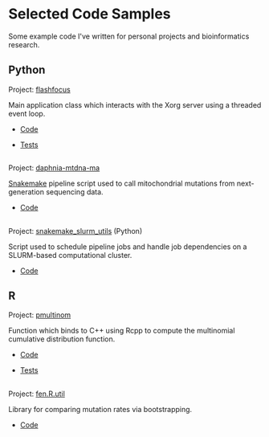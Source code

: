 # Selected Code Samples

Some example code I've written for personal projects and bioinformatics
research.

## Python

Project: [flashfocus](https://github.com/fennerm/flashfocus)

 Main application class which interacts with the Xorg server using a threaded event loop.
- [Code](https://github.com/fennerm/flashfocus/blob/master/flashfocus/server.py)

- [Tests](https://github.com/fennerm/flashfocus/blob/master/flashfocus/test_server.py)

##

Project: [daphnia-mtdna-ma](https://github.com/fennerm/daphnia-mtdna-ma)

[Snakemake](https://snakemake.readthedocs.io/en/stable/) pipeline script used
to call mitochondrial mutations from next-generation sequencing data.

- [Code](https://github.com/fennerm/daphnia-mtdna-ma/blob/master/pipe/Snakefile)

##

Project: [snakemake_slurm_utils](https://github.com/fennerm/snakemake_slurm_utils) (Python)


Script used to schedule pipeline jobs and handle job dependencies on
a SLURM-based computational cluster.

- [Code](https://github.com/fennerm/snakemake_slurm_utils/blob/master/schedule_sbatch.py)

## R

Project: [pmultinom](https://github.com/fennerm/pmultinom)

Function which binds to C++ using Rcpp to compute the multinomial cumulative
distribution function.

- [Code](https://github.com/fennerm/pmultinom/blob/master/R/pmultinom.R)

- [Tests](https://github.com/fennerm/pmultinom/blob/master/tests/testthat/test_pmultinom.R)


##

Project: [fen.R.util](https://github.com/fennerm/fen.R.util)

Library for comparing mutation rates via bootstrapping.

- [Code](https://github.com/fennerm/fen.R.util/blob/master/R/boot.R)
